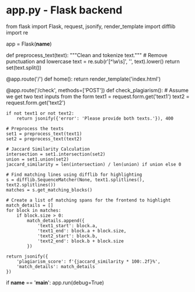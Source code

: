 # app.py - Flask backend
from flask import Flask, request, jsonify, render_template
import difflib
import re

app = Flask(__name__)

def preprocess_text(text):
    """Clean and tokenize text."""
    # Remove punctuation and lowercase
    text = re.sub(r'[^\w\s]', '', text).lower()
    return set(text.split())

@app.route('/')
def home():
    return render_template('index.html')

@app.route('/check', methods=['POST'])
def check_plagiarism():
    # Assume we get two text inputs from the form
    text1 = request.form.get('text1')
    text2 = request.form.get('text2')

    if not text1 or not text2:
        return jsonify({'error': 'Please provide both texts.'}), 400

    # Preprocess the texts
    set1 = preprocess_text(text1)
    set2 = preprocess_text(text2)

    # Jaccard Similarity Calculation
    intersection = set1.intersection(set2)
    union = set1.union(set2)
    jaccard_similarity = len(intersection) / len(union) if union else 0

    # Find matching lines using difflib for highlighting
    s = difflib.SequenceMatcher(None, text1.splitlines(), text2.splitlines())
    matches = s.get_matching_blocks()

    # Create a list of matching spans for the frontend to highlight
    match_details = []
    for block in matches:
        if block.size > 0:
            match_details.append({
                'text1_start': block.a,
                'text1_end': block.a + block.size,
                'text2_start': block.b,
                'text2_end': block.b + block.size
            })

    return jsonify({
        'plagiarism_score': f'{jaccard_similarity * 100:.2f}%',
        'match_details': match_details
    })

if __name__ == '__main__':
    app.run(debug=True)
